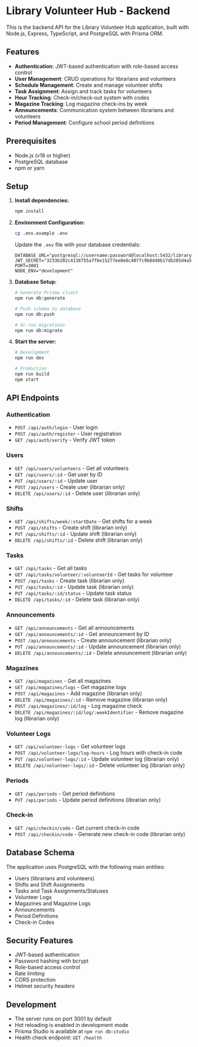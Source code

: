 # Library Volunteer Hub - Backend

This is the backend API for the Library Volunteer Hub application, built with Node.js, Express, TypeScript, and PostgreSQL with Prisma ORM.

## Features

- **Authentication**: JWT-based authentication with role-based access control
- **User Management**: CRUD operations for librarians and volunteers
- **Schedule Management**: Create and manage volunteer shifts
- **Task Assignment**: Assign and track tasks for volunteers
- **Hour Tracking**: Check-in/check-out system with codes
- **Magazine Tracking**: Log magazine check-ins by week
- **Announcements**: Communication system between librarians and volunteers
- **Period Management**: Configure school period definitions

## Prerequisites

- Node.js (v18 or higher)
- PostgreSQL database
- npm or yarn

## Setup

1. **Install dependencies:**
   ```bash
   npm install
   ```

2. **Environment Configuration:**
   ```bash
   cp .env.example .env
   ```
   
   Update the `.env` file with your database credentials:
   ```
   DATABASE_URL="postgresql://username:password@localhost:5432/library_volunteer_hub"
   JWT_SECRET="3233b202c4138755a7f6e15277ee8e6c4077c9b8d48b17db285d4a5c02042b90"
   PORT=3001
   NODE_ENV="development"
   ```

3. **Database Setup:**
   ```bash
   # Generate Prisma client
   npm run db:generate
   
   # Push schema to database
   npm run db:push
   
   # Or run migrations
   npm run db:migrate
   ```

4. **Start the server:**
   ```bash
   # Development
   npm run dev
   
   # Production
   npm run build
   npm start
   ```

## API Endpoints

### Authentication
- `POST /api/auth/login` - User login
- `POST /api/auth/register` - User registration
- `GET /api/auth/verify` - Verify JWT token

### Users
- `GET /api/users/volunteers` - Get all volunteers
- `GET /api/users/:id` - Get user by ID
- `PUT /api/users/:id` - Update user
- `POST /api/users` - Create user (librarian only)
- `DELETE /api/users/:id` - Delete user (librarian only)

### Shifts
- `GET /api/shifts/week/:startDate` - Get shifts for a week
- `POST /api/shifts` - Create shift (librarian only)
- `PUT /api/shifts/:id` - Update shift (librarian only)
- `DELETE /api/shifts/:id` - Delete shift (librarian only)

### Tasks
- `GET /api/tasks` - Get all tasks
- `GET /api/tasks/volunteer/:volunteerId` - Get tasks for volunteer
- `POST /api/tasks` - Create task (librarian only)
- `PUT /api/tasks/:id` - Update task (librarian only)
- `PUT /api/tasks/:id/status` - Update task status
- `DELETE /api/tasks/:id` - Delete task (librarian only)

### Announcements
- `GET /api/announcements` - Get all announcements
- `GET /api/announcements/:id` - Get announcement by ID
- `POST /api/announcements` - Create announcement (librarian only)
- `PUT /api/announcements/:id` - Update announcement (librarian only)
- `DELETE /api/announcements/:id` - Delete announcement (librarian only)

### Magazines
- `GET /api/magazines` - Get all magazines
- `GET /api/magazines/logs` - Get magazine logs
- `POST /api/magazines` - Add magazine (librarian only)
- `DELETE /api/magazines/:id` - Remove magazine (librarian only)
- `POST /api/magazines/:id/log` - Log magazine check
- `DELETE /api/magazines/:id/log/:weekIdentifier` - Remove magazine log (librarian only)

### Volunteer Logs
- `GET /api/volunteer-logs` - Get volunteer logs
- `POST /api/volunteer-logs/log-hours` - Log hours with check-in code
- `PUT /api/volunteer-logs/:id` - Update volunteer log (librarian only)
- `DELETE /api/volunteer-logs/:id` - Delete volunteer log (librarian only)

### Periods
- `GET /api/periods` - Get period definitions
- `PUT /api/periods` - Update period definitions (librarian only)

### Check-in
- `GET /api/checkin/code` - Get current check-in code
- `POST /api/checkin/code` - Generate new check-in code (librarian only)

## Database Schema

The application uses PostgreSQL with the following main entities:
- Users (librarians and volunteers)
- Shifts and Shift Assignments
- Tasks and Task Assignments/Statuses
- Volunteer Logs
- Magazines and Magazine Logs
- Announcements
- Period Definitions
- Check-in Codes

## Security Features

- JWT-based authentication
- Password hashing with bcrypt
- Role-based access control
- Rate limiting
- CORS protection
- Helmet security headers

## Development

- The server runs on port 3001 by default
- Hot reloading is enabled in development mode
- Prisma Studio is available at `npm run db:studio`
- Health check endpoint: `GET /health`